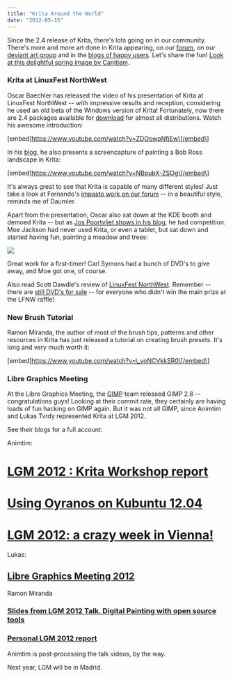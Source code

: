 ```yaml
---
title: "Krita Around the World"
date: "2012-05-15"
---
```


Since the 2.4 release of Krita, there's lots going on in our community. There's more and more art done in Krita appearing, on our [forum](http://forum.kde.org/viewforum.php?f=138), on our [deviant art group](http://krita-free-art-app.deviantart.com/) and in the [blogs of happy users](http://www.wilsonsketchblog.blogspot.com/). Let's share the fun! [Look at this delightful spring image by Canitiem](http://krita-free-art-app.deviantart.com/#/d4y6hnj).

### Krita at LinuxFest NorthWest

Oscar Baechler has released the video of his presentation of Krita at LinuxFest NorthWest -- with impressive results and reception, considering he used an old beta of the Windows version of Krita! Fortunately, now there are 2.4 packages available for [download](http://krita.org/download) for almost all distributions. Watch his awesome introduction:

\[embed\]https://www.youtube.com/watch?v=ZDOowpNfjEw\[/embed\]

In his [blog](http://ogbog.net/2012/04/04/krita-painting/), he also presents a screencapture of painting a Bob Ross landscape in Krita:

\[embed\]https://www.youtube.com/watch?v=NBpubX-ZSOg\[/embed\]

It's always great to see that Krita is capable of many different styles! Just take a look at Fernando's [impasto work on our forum](http://forum.kde.org/viewtopic.php?f=138&t=102087) -- in a beautiful style, reminds me of Daumier.

Apart from the presentation, Oscar also sat down at the KDE booth and demoed Krita -- but as [Jos Poortvliet shows in his blog](http://blog.jospoortvliet.com/2012/05/lfnw-and-other-event-awesomeness.html), he had competition. Moe Jackson had never used Krita, or even a tablet, but sat down and started having fun, painting a meadow and trees:

![](../images/tree_meadow.jpg)

Great work for a first-timer! Carl Symons had a bunch of DVD's to give away, and Moe got one, of course.

Also read Scott Dawdle's review of [LinuxFest NorthWest](http://www.montanalinux.org/review-lfnw2012.html). Remember -- there are [still DVD's for sale](http://krita.org/component/content/article/1-krita-informations/104-training-dvd-01-comics-with-krita) -- for everyone who didn't win the main prize at the LFNW raffle!

### New Brush Tutorial

Ramon Miranda, the author of most of the brush tips, patterns and other resources in Krita has just released a tutorial on creating brush presets. It's long and very much worth it:

\[embed\]https://www.youtube.com/watch?v=\_yoNCVkkSR0\[/embed\]

### Libre Graphics Meeting

At the Libre Graphics Meeting, the [GIMP](http://www.gimp.org) team released GIMP 2.8 -- congratulations guys! Looking at their commit rate, they certainly are having loads of fun hacking on GIMP again. But it was not all GIMP, since Animtim and Lukas Tvrdy represented Krita at LGM 2012.

See their blogs for a full account:

Animtim:

# [LGM 2012 : Krita Workshop report](http://timotheegiet.com/blog/comics/lgm-2012-krita-workshop-report.html "Permalink to LGM 2012 : Krita Workshop report")

# [Using Oyranos on Kubuntu 12.04](http://timotheegiet.com/blog/floss/using-oyranos-on-kubuntu-12-04.html "Permalink to Using Oyranos on Kubuntu 12.04")

# [LGM 2012: a crazy week in Vienna!](http://timotheegiet.com/blog/floss/lgm-2012-a-crazy-week-in-vienna.html "Permalink to LGM 2012: a crazy week in Vienna!")

Lukas:

## [Libre Graphics Meeting 2012](http://lukast.mediablog.sk/log/?p=420 "Permalink to Libre Graphics Meeting 2012")

Ramon Miranda

### [Slides from LGM 2012 Talk. Digital Painting with open source tools](http://www.ramonmiranda.com/2012/05/slides-from-lgm-2012-talk-digital.html)

### [Personal LGM 2012 report](http://www.ramonmiranda.com/2012/05/personal-lgm-2012-report.html)

Animtim is post-processing the talk videos, by the way.

Next year, LGM will be in Madrid.
